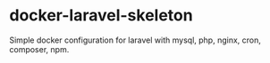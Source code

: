 # docker-laravel-skeleton

Simple docker configuration for laravel with mysql, php, nginx, cron, composer, npm. 
